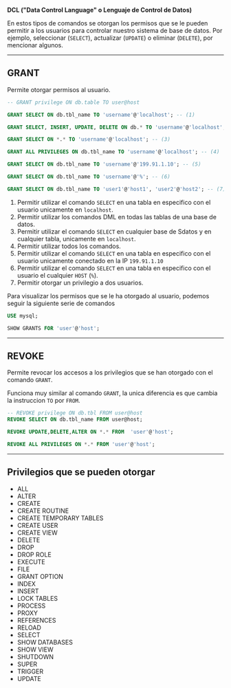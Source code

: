 **DCL ("Data Control Language" o Lenguaje de Control de Datos)**

En estos tipos de comandos se otorgan los permisos que se le pueden permitir a los usuarios para controlar nuestro sistema de base de datos. Por ejemplo, seleccionar (`SELECT`), actualizar (`UPDATE`) o eliminar (`DELETE`), por mencionar algunos.


---

## GRANT

Permite otorgar permisos al usuario.

```sql
-- GRANT privilege ON db.table TO user@host

GRANT SELECT ON db.tbl_name TO 'username'@'localhost'; -- (1)

GRANT SELECT, INSERT, UPDATE, DELETE ON db.* TO 'username'@'localhost'; -- (2)

GRANT SELECT ON *.* TO 'username'@'localhost'; -- (3)

GRANT ALL PRIVILEGES ON db.tbl_name TO 'username'@'localhost'; -- (4)

GRANT SELECT ON db.tbl_name TO 'username'@'199.91.1.10'; -- (5)

GRANT SELECT ON db.tbl_name TO 'username'@'%'; -- (6)

GRANT SELECT ON db.tbl_name TO 'user1'@'host1', 'user2'@'host2'; -- (7)
```

1. Permitir utilizar el comando `SELECT` en una tabla en especifico con el usuario unicamente en `localhost`.
2. Permitir utilizar los comandos DML en todas las tablas de una base de datos.
3. Permitir utilizar el comando `SELECT` en cualquier base de Sdatos y en cualquier tabla, unicamente en `localhost`.
4. Permitir utilizar todos los comandos.
5. Permitir utilizar el comando `SELECT` en una tabla en especifico con el usuario unicamente conectado en la IP `199.91.1.10`
6. Permitir utilizar el comando `SELECT` en una tabla en especifico con el usuario el cualquier `HOST` (`%`).
7. Permitir otorgar un privilegio a dos usuarios.


Para visualizar los permisos que se le ha otorgado al usuario, podemos seguir la siguiente serie de comandos

```sql
USE mysql;

SHOW GRANTS FOR 'user'@'host';
```

---

## REVOKE

Permite revocar los accesos a los privilegios que se han otorgado con el comando `GRANT`.

Funciona muy similar al comando `GRANT`, la unica diferencia es que cambia la instruccion `TO` por `FROM`.

```sql
-- REVOKE privilege ON db.tbl FROM user@host
REVOKE SELECT ON db.tbl_name FROM user@host;

REVOKE UPDATE,DELETE,ALTER ON *.* FROM  'user'@'host';

REVOKE ALL PRIVILEGES ON *.* FROM 'user'@'host';
```


---

## Privilegios que se pueden otorgar

- ALL
- ALTER
- CREATE
- CREATE ROUTINE
- CREATE TEMPORARY TABLES
- CREATE USER
- CREATE VIEW
- DELETE
- DROP
- DROP ROLE
- EXECUTE
- FILE
- GRANT OPTION
- INDEX
- INSERT
- LOCK TABLES
- PROCESS
- PROXY
- REFERENCES
- RELOAD
- SELECT
- SHOW DATABASES
- SHOW VIEW
- SHUTDOWN
- SUPER
- TRIGGER
- UPDATE
